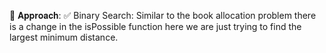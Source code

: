 📌 𝐀𝐩𝐩𝐫𝐨𝐚𝐜𝐡:
✅ Binary Search: Similar to the book allocation problem there is a change in the isPossible function here we are just trying to find the largest minimum distance.
